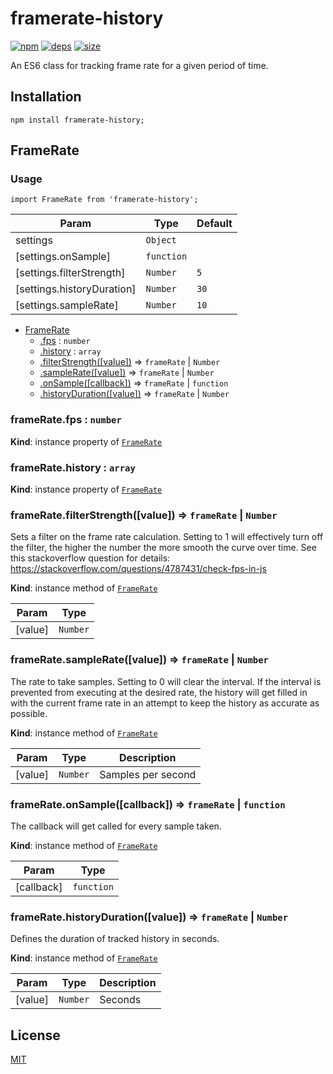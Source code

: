 # framerate-history
[![npm][npm]][npm-url]
[![deps][deps]][deps-url]
[![size][size]][size-url]

An ES6 class for tracking frame rate for a given period of time.

## Installation
```
npm install framerate-history;
```

<a name="module_FrameRate"></a>

## FrameRate
### Usage```import FrameRate from 'framerate-history';```


| Param | Type | Default |
| --- | --- | --- |
| settings | <code>Object</code> |  | 
| [settings.onSample] | <code>function</code> |  | 
| [settings.filterStrength] | <code>Number</code> | <code>5</code> | 
| [settings.historyDuration] | <code>Number</code> | <code>30</code> | 
| [settings.sampleRate] | <code>Number</code> | <code>10</code> | 


* [FrameRate](#module_FrameRate)
    * [.fps](#module_FrameRate+fps) : <code>number</code>
    * [.history](#module_FrameRate+history) : <code>array</code>
    * [.filterStrength([value])](#module_FrameRate+filterStrength) ⇒ <code>frameRate</code> \| <code>Number</code>
    * [.sampleRate([value])](#module_FrameRate+sampleRate) ⇒ <code>frameRate</code> \| <code>Number</code>
    * [.onSample([callback])](#module_FrameRate+onSample) ⇒ <code>frameRate</code> \| <code>function</code>
    * [.historyDuration([value])](#module_FrameRate+historyDuration) ⇒ <code>frameRate</code> \| <code>Number</code>

<a name="module_FrameRate+fps"></a>

### frameRate.fps : <code>number</code>
**Kind**: instance property of [<code>FrameRate</code>](#module_FrameRate)  
<a name="module_FrameRate+history"></a>

### frameRate.history : <code>array</code>
**Kind**: instance property of [<code>FrameRate</code>](#module_FrameRate)  
<a name="module_FrameRate+filterStrength"></a>

### frameRate.filterStrength([value]) ⇒ <code>frameRate</code> \| <code>Number</code>
Sets a filter on the frame rate calculation. Setting to 1 will effectively turn off the filter, the higher thenumber the more smooth the curve over time. See this stackoverflow question for details:https://stackoverflow.com/questions/4787431/check-fps-in-js

**Kind**: instance method of [<code>FrameRate</code>](#module_FrameRate)  

| Param | Type |
| --- | --- |
| [value] | <code>Number</code> | 

<a name="module_FrameRate+sampleRate"></a>

### frameRate.sampleRate([value]) ⇒ <code>frameRate</code> \| <code>Number</code>
The rate to take samples. Setting to 0 will clear the interval. If the interval is prevented from executing at the desired rate, the history will get filled in with the current frame rate in an attempt to keep the history as accurate as possible.

**Kind**: instance method of [<code>FrameRate</code>](#module_FrameRate)  

| Param | Type | Description |
| --- | --- | --- |
| [value] | <code>Number</code> | Samples per second |

<a name="module_FrameRate+onSample"></a>

### frameRate.onSample([callback]) ⇒ <code>frameRate</code> \| <code>function</code>
The callback will get called for every sample taken.

**Kind**: instance method of [<code>FrameRate</code>](#module_FrameRate)  

| Param | Type |
| --- | --- |
| [callback] | <code>function</code> | 

<a name="module_FrameRate+historyDuration"></a>

### frameRate.historyDuration([value]) ⇒ <code>frameRate</code> \| <code>Number</code>
Defines the duration of tracked history in seconds.

**Kind**: instance method of [<code>FrameRate</code>](#module_FrameRate)  

| Param | Type | Description |
| --- | --- | --- |
| [value] | <code>Number</code> | Seconds |


## License

[MIT](./LICENSE.md)

[npm]: https://img.shields.io/npm/v/framerate-history.svg
[npm-url]: https://npmjs.com/package/framerate-history
[deps]: https://david-dm.org/darrenpaulwright/framerate-history.svg
[deps-url]: https://david-dm.org/darrenpaulwright/framerate-history
[size]: https://packagephobia.now.sh/badge?p=framerate-history
[size-url]: https://packagephobia.now.sh/result?p=framerate-history
